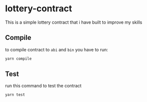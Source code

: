 # lottery-contract
This is a simple lottery contract that i have built to improve my skills

## Compile
to compile contract to ```abi``` and ```bin``` you have to run:

```sh
yarn compile
```
## Test

run this command to test the contract
```sh
yarn test
```
